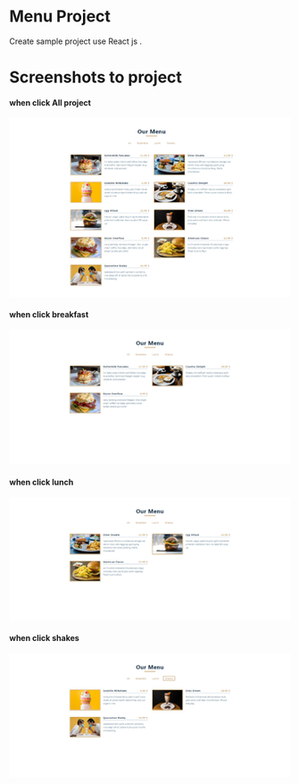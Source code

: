 #  Menu Project 

 Create sample project use React js .

 # Screenshots to project

 #### when click All project

![project](public\images\project.png)

#### when click breakfast
![breakfast](public\images\breakfast.png)

#### when click lunch
![lunch](public\images\lunch.png)

#### when click shakes 
![shakes](public\images\shakes.png)
















